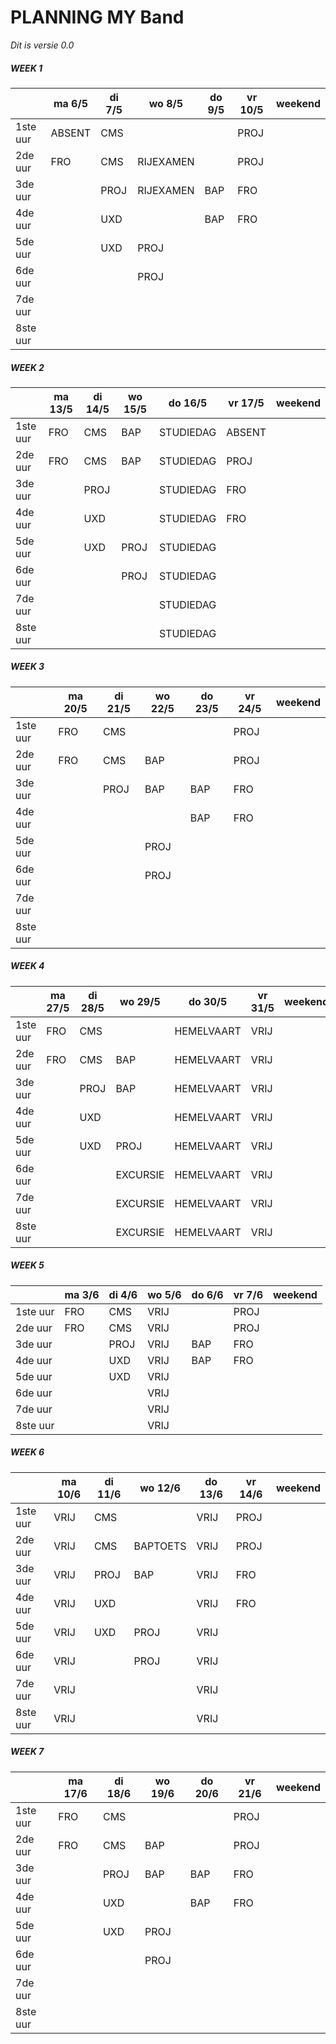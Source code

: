 # PLANNING MY Band
_Dit is versie 0.0_

##### WEEK 1

|          | ma 6/5 | di 7/5 | wo 8/5 | do 9/5 | vr 10/5 | weekend |
| -------- | ------ | ------ | ------ | ------ | ------- | ------- |
| 1ste uur | ABSENT | CMS    |        |        | PROJ    |         |
| 2de uur  | FRO    | CMS    |RIJEXAMEN|        | PROJ    |         |
| 3de uur  |        | PROJ   |RIJEXAMEN| BAP    | FRO     |         |
| 4de uur  |        | UXD    |        | BAP    | FRO     |         |
| 5de uur  |        | UXD    | PROJ   |        |         |         |
| 6de uur  |        |        | PROJ   |        |         |         |
| 7de uur  |        |        |        |        |         |         |
| 8ste uur |        |        |        |        |         |         |

##### WEEK 2

|          | ma 13/5 | di 14/5 | wo 15/5 | do 16/5   | vr 17/5 | weekend |
| -------- | ------- | ------- | ------- | --------- | ------- | ------- |
| 1ste uur | FRO     | CMS     | BAP     | STUDIEDAG | ABSENT  |         |
| 2de uur  | FRO     | CMS     | BAP     | STUDIEDAG | PROJ    |         |
| 3de uur  |         | PROJ    |         | STUDIEDAG | FRO     |         |
| 4de uur  |         | UXD     |         | STUDIEDAG | FRO     |         |
| 5de uur  |         | UXD     | PROJ    | STUDIEDAG |         |         |
| 6de uur  |         |         | PROJ    | STUDIEDAG |         |         |
| 7de uur  |         |         |         | STUDIEDAG |         |         |
| 8ste uur |         |         |         | STUDIEDAG |         |         |

##### WEEK 3

|          | ma 20/5 | di 21/5      | wo 22/5 | do 23/5 | vr 24/5 | weekend |
| -------- | ------- | ------------ | ------- | ------- | ------- | ------- |
| 1ste uur | FRO     | CMS          |         |         | PROJ    |         |
| 2de uur  | FRO     | CMS          | BAP     |         | PROJ    |         |
| 3de uur  |         | PROJ         | BAP     | BAP     | FRO     |         |
| 4de uur  |         | 	  |         | BAP     | FRO     |         |
| 5de uur  |         | 			    | PROJ    |         |         |         |
| 6de uur  |         |              | PROJ    |         |         |         |
| 7de uur  |         |              |         |         |         |         |
| 8ste uur |         |              |         |         |         |         |

##### WEEK 4

|          | ma 27/5 | di 28/5 | wo 29/5  | do 30/5    | vr 31/5 | weekend |
| -------- | ------- | ------- | -------- | ---------- | ------- | ------- |
| 1ste uur | FRO     | CMS     |          | HEMELVAART | VRIJ    |         |
| 2de uur  | FRO     | CMS     | BAP      | HEMELVAART | VRIJ    |         |
| 3de uur  |         | PROJ    | BAP      | HEMELVAART | VRIJ    |         |
| 4de uur  |         | UXD     |          | HEMELVAART | VRIJ    |         |
| 5de uur  |         | UXD     | PROJ     | HEMELVAART | VRIJ    |         |
| 6de uur  |         |         | EXCURSIE | HEMELVAART | VRIJ    |         |
| 7de uur  |         |         | EXCURSIE | HEMELVAART | VRIJ    |         |
| 8ste uur |         |         | EXCURSIE | HEMELVAART | VRIJ    |         |

##### WEEK 5

|          | ma 3/6 | di 4/6 | wo 5/6 | do 6/6 | vr 7/6 | weekend |
| -------- | ------ | ------ | ------ | ------ | ------ | ------- |
| 1ste uur | FRO    | CMS    | VRIJ   |        | PROJ   |         |
| 2de uur  | FRO    | CMS    | VRIJ   |        | PROJ   |         |
| 3de uur  |        | PROJ   | VRIJ   | BAP    | FRO    |         |
| 4de uur  |        | UXD    | VRIJ   | BAP    | FRO    |         |
| 5de uur  |        | UXD    | VRIJ   |        |        |         |
| 6de uur  |        |        | VRIJ   |        |        |         |
| 7de uur  |        |        | VRIJ   |        |        |         |
| 8ste uur |        |        | VRIJ   |        |        |         |

##### WEEK 6

|          | ma 10/6 | di 11/6 | wo 12/6  | do 13/6 | vr 14/6 | weekend |
| -------- | ------- | ------- | -------- | ------- | ------- | ------- |
| 1ste uur | VRIJ    | CMS     |          | VRIJ    | PROJ    |         |
| 2de uur  | VRIJ    | CMS     | BAPTOETS | VRIJ    | PROJ    |         |
| 3de uur  | VRIJ    | PROJ    | BAP      | VRIJ    | FRO     |         |
| 4de uur  | VRIJ    | UXD     |          | VRIJ    | FRO     |         |
| 5de uur  | VRIJ    | UXD     | PROJ     | VRIJ    |         |         |
| 6de uur  | VRIJ    |         | PROJ     | VRIJ    |         |         |
| 7de uur  | VRIJ    |         |          | VRIJ    |         |         |
| 8ste uur | VRIJ    |         |          | VRIJ    |         |         |

##### WEEK 7

|          | ma 17/6 | di 18/6 | wo 19/6 | do 20/6 | vr 21/6 | weekend |
| -------- | ------- | ------- | ------- | ------- | ------- | ------- |
| 1ste uur | FRO     | CMS     |         |         | PROJ    |         |
| 2de uur  | FRO     | CMS     | BAP     |         | PROJ    |         |
| 3de uur  |         | PROJ    | BAP     | BAP     | FRO     |         |
| 4de uur  |         | UXD     |         | BAP     | FRO     |         |
| 5de uur  |         | UXD     | PROJ    |         |         |         |
| 6de uur  |         |         | PROJ    |         |         |         |
| 7de uur  |         |         |         |         |         |         |
| 8ste uur |         |         |         |         |         |         |
